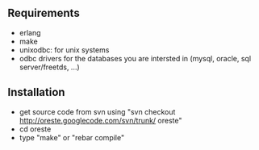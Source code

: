 ## Requirements ##

  * erlang
  * make
  * unixodbc: for unix systems
  * odbc drivers for the databases you are intersted in (mysql, oracle, sql server/freetds, ...)

## Installation ##

  * get source code from svn using "svn checkout http://oreste.googlecode.com/svn/trunk/ oreste"
  * cd oreste
  * type "make" or "rebar compile"